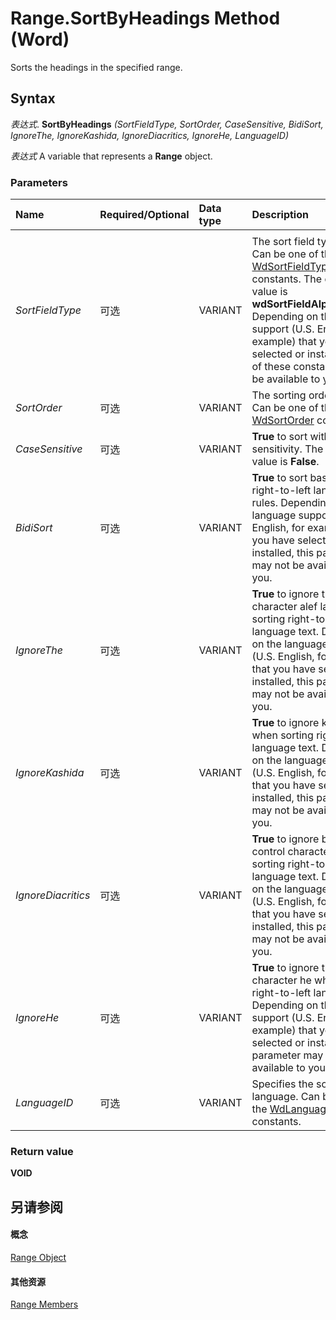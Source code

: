 
# Range.SortByHeadings Method (Word)

Sorts the headings in the specified range.


## Syntax

 _表达式_. **SortByHeadings** _(SortFieldType,_ _SortOrder,_ _CaseSensitive,_ _BidiSort,_ _IgnoreThe,_ _IgnoreKashida,_ _IgnoreDiacritics,_ _IgnoreHe,_ _LanguageID)_

 _表达式_ A variable that represents a **Range** object.


### Parameters



|**Name**|**Required/Optional**|**Data type**|**Description**|
|:-----|:-----|:-----|:-----|
|||||
| _SortFieldType_|可选|VARIANT|The sort field type to use. Can be one of the [WdSortFieldType](b1608991-736f-bcf0-bb7d-4ab08818833b.md) constants. The default value is **wdSortFieldAlphanumeric**. Depending on the language support (U.S. English, for example) that you have selected or installed, some of these constants may not be available to you.|
| _SortOrder_|可选|VARIANT|The sorting order to use. Can be one of the [WdSortOrder](d532202f-3622-9b74-0bd9-85e446c3b616.md) constants.|
| _CaseSensitive_|可选|VARIANT|**True** to sort with case sensitivity. The default value is **False**.|
| _BidiSort_|可选|VARIANT|**True** to sort based on right-to-left language rules. Depending on the language support (U.S. English, for example) that you have selected or installed, this parameter may not be available to you.|
| _IgnoreThe_|可选|VARIANT|**True** to ignore the Arabic character alef lam when sorting right-to-left language text. Depending on the language support (U.S. English, for example) that you have selected or installed, this parameter may not be available to you.|
| _IgnoreKashida_|可选|VARIANT|**True** to ignore kashidas when sorting right-to-left language text. Depending on the language support (U.S. English, for example) that you have selected or installed, this parameter may not be available to you.|
| _IgnoreDiacritics_|可选|VARIANT|**True** to ignore bidirectional control characters when sorting right-to-left language text. Depending on the language support (U.S. English, for example) that you have selected or installed, this parameter may not be available to you.|
| _IgnoreHe_|可选|VARIANT|**True** to ignore the Hebrew character he when sorting right-to-left language text. Depending on the language support (U.S. English, for example) that you have selected or installed, this parameter may not be available to you.|
| _LanguageID_|可选|VARIANT|Specifies the sorting language. Can be one of the [WdLanguageID](9b3ef147-95f3-0eb6-db0c-0166fe7d2da2.md) constants.|

### Return value

 **VOID**


## 另请参阅


#### 概念


[Range Object](15a7a1c4-5f3f-5b6e-60e9-29688de3f274.md)
#### 其他资源


[Range Members](http://msdn.microsoft.com/library/3c4a36d9-2a80-5aaf-827b-275a52bfa193%28Office.15%29.aspx)